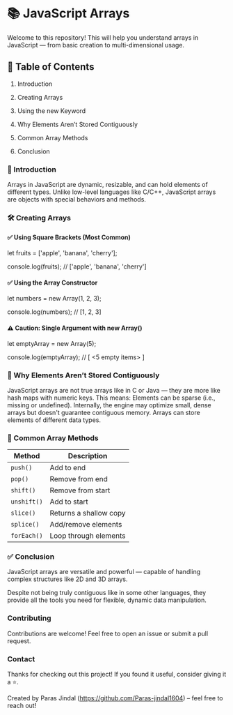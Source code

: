 # 📚 JavaScript Arrays

Welcome to this repository! This will help you understand arrays in JavaScript — from basic creation to multi-dimensional usage.

## 📌 Table of Contents

1. Introduction

2. Creating Arrays

3. Using the new Keyword

4. Why Elements Aren’t Stored Contiguously

5. Common Array Methods

6. Conclusion

### 📖 Introduction

Arrays in JavaScript are dynamic, resizable, and can hold elements of different types.
Unlike low-level languages like C/C++, JavaScript arrays are objects with special behaviors and methods.


### 🛠️ Creating Arrays

#### ✅ Using Square Brackets (Most Common)

let fruits = ['apple', 'banana', 'cherry'];

console.log(fruits);           // ['apple', 'banana', 'cherry']


#### ✅ Using the Array Constructor

let numbers = new Array(1, 2, 3);

console.log(numbers);         // [1, 2, 3]


#### ⚠️ Caution: Single Argument with new Array()

let emptyArray = new Array(5); 

console.log(emptyArray);       // [ <5 empty items> ]


### 🧠 Why Elements Aren’t Stored Contiguously

JavaScript arrays are not true arrays like in C or Java — they are more like hash maps with numeric keys. This means:
Elements can be sparse (i.e., missing or undefined).
Internally, the engine may optimize small, dense arrays but doesn't guarantee contiguous memory.
Arrays can store elements of different data types.


### 🔧 Common Array Methods

| Method      | Description                  |
| ----------- | ---------------------------- |
| `push()`    | Add to end                   |
| `pop()`     | Remove from end              |
| `shift()`   | Remove from start            |
| `unshift()` | Add to start                 |
| `slice()`   | Returns a shallow copy       |
| `splice()`  | Add/remove elements          |
| `forEach()` | Loop through elements        |



### ✅ Conclusion

JavaScript arrays are versatile and powerful — capable of handling complex structures like 2D and 3D arrays. 

Despite not being truly contiguous like in some other languages, they provide all the tools you need for flexible, dynamic data manipulation.


### Contributing

Contributions are welcome! Feel free to open an issue or submit a pull request.


### Contact


Thanks for checking out this project! If you found it useful, consider giving it a ⭐️.

Created by Paras Jindal (https://github.com/Paras-jindal1604) – feel free to reach out!
